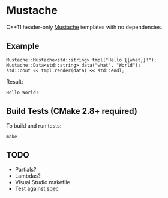 # Mustache

C++11 header-only [Mustache](http://mustache.github.io) templates with no dependencies.

## Example

    Mustache::Mustache<std::string> tmpl("Hello {{what}}!");
    Mustache::Data<std::string> data("what", "World");
    std::cout << tmpl.render(data) << std::endl;

Result:

    Hello World!

## Build Tests (CMake 2.8+ required)

To build and run tests:

    make

## TODO

- Partials?
- Lambdas?
- Visual Studio makefile
- Test against [spec](https://github.com/mustache/spec)
